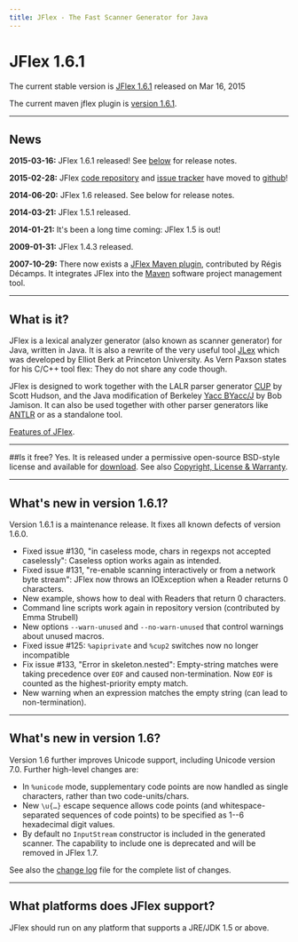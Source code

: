 ```yaml
---
title: JFlex - The Fast Scanner Generator for Java
---
```


# JFlex 1.6.1

The current stable version is [JFlex 1.6.1](download.html) released on Mar 16, 2015

The current maven jflex plugin is [version 1.6.1](download.html).

----------------------------

## News

**2015-03-16:** JFlex 1.6.1 released! See <a href="#notes">below</a> for release notes.

**2015-02-28:** JFlex [code repository][0] and [issue tracker][1] have moved to [github][2]!

**2014-06-20:** JFlex 1.6 released. See below for release notes.

**2014-03-21:** JFlex 1.5.1 released.

**2014-01-21:** It's been a long time coming: JFlex 1.5 is out!

**2009-01-31:** JFlex 1.4.3 released. 

**2007-10-29:** There now exists a [JFlex Maven plugin][3], contributed by
R&eacute;gis D&eacute;camps. It integrates JFlex into the [Maven][4] software
project management tool.

----------------------------

<a name="about"></a>

## What is it?

JFlex is a lexical analyzer generator (also known as scanner generator) for
Java, written in Java. It is also a rewrite of the very useful tool [JLex][5]
which was developed by Elliot Berk at Princeton University. As Vern Paxson
states for his C/C++ tool flex: They do not share any code though.

JFlex is designed to work together with the LALR parser generator [CUP][6] by
Scott Hudson, and the Java modification of Berkeley [Yacc BYacc/J][7] by Bob
Jamison. It can also be used together with other parser generators like
[ANTLR][8] or as a standalone tool.

[Features of JFlex](features.html).


----------------------------

##Is it free?
Yes. It is released under a permissive open-source BSD-style license and available for [download](download.html). See also [Copyright, License & Warranty](copying.html). 

----------------------------

<a name="notes"></a>

## What's new in version 1.6.1?

Version 1.6.1 is a maintenance release. It fixes all known defects of version 1.6.0.

 * Fixed issue #130, "in caseless mode, chars in regexps not accepted caselessly": Caseless option works again as intended.
 * Fixed issue #131, "re-enable scanning interactively or from a network byte stream": JFlex now throws an IOException when a Reader returns 0 characters.
 * New example, shows how to deal with Readers that return 0 characters.
 * Command line scripts work again in repository version (contributed by Emma Strubell)
 * New options `--warn-unused` and `--no-warn-unused` that control warnings about unused macros.
 * Fixed issue #125: `%apiprivate` and `%cup2` switches now no longer incompatible
 * Fix issue #133, "Error in skeleton.nested": Empty-string matches were taking precedence over `EOF` and caused non-termination. Now `EOF` is counted as the highest-priority empty match.
 * New warning when an expression matches the empty string (can lead to non-termination).

----------------------------


## What's new in version 1.6?

Version 1.6 further improves Unicode support, including Unicode version 7.0.
Further high-level changes are:

 * In `%unicode` mode, supplementary code points are now handled as single characters, rather than two code-units/chars.
 * New `\u{…}` escape sequence allows code points (and whitespace-separated sequences of code points) to be specified as 1--6 hexadecimal digit values.
 * By default no `InputStream` constructor is included in the generated scanner. The capability to include one is deprecated and will be removed in JFlex 1.7.


See also the [change log](history.html) file for the complete list of changes.


----------------------------

## What platforms does JFlex support?

JFlex should run on any platform that supports a JRE/JDK 1.5 or above.


[0]: https://github.com/jflex-de/jflex/
[1]: https://github.com/jflex-de/jflex/issues/
[2]: https://github.com/jflex-de/
[3]: http://jflex.sourceforge.net/jflex-maven-plugin/
[4]: http://maven.apache.org/
[5]: http://www.cs.princeton.edu/~appel/modern/java/JLex/
[6]: http://www.cs.princeton.edu/~appel/modern/java/CUP/
[7]: http://byaccj.sourceforge.net
[8]: http://www.antlr.org

